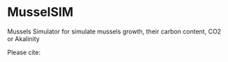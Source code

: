 # MusselSIM
Mussels Simulator for simulate mussels growth, their carbon content, CO2 or Akalinity 

Please cite: 
